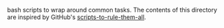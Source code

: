 bash scripts to wrap around common tasks.
The contents of this directory are inspired by GitHub's [scripts-to-rule-them-all](https://github.com/github/scripts-to-rule-them-all).
